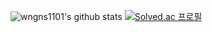 <!-- ### Hi there 👋 -->
![wngns1101's github stats](https://github-readme-stats.vercel.app/api?username=wngns1101&show_icons=true)
[![Solved.ac
프로필](http://mazassumnida.wtf/api/v2/generate_badge?boj=wngns1101)](https://solved.ac/wngns1101)
<!--
**wngns1101/wngns1101** is a ✨ _special_ ✨ repository because its `README.md` (this file) appears on your GitHub profile.

Here are some ideas to get you started:

- 🔭 I’m currently working on ...
- 🌱 I’m currently learning ...
- 👯 I’m looking to collaborate on ...
- 🤔 I’m looking for help with ...
- 💬 Ask me about ...
- 📫 How to reach me: ...
- 😄 Pronouns: ...
- ⚡ Fun fact: ...
-->
